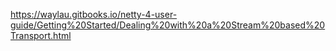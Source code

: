 https://waylau.gitbooks.io/netty-4-user-guide/Getting%20Started/Dealing%20with%20a%20Stream%20based%20Transport.html